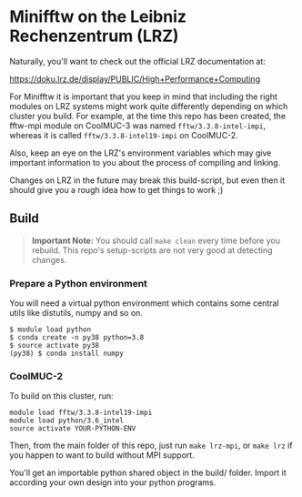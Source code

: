 # Minifftw on the Leibniz Rechenzentrum (LRZ)

Naturally, you'll want to check out the official LRZ documentation at:

https://doku.lrz.de/display/PUBLIC/High+Performance+Computing

For Minifftw it is important that you keep in mind that including the right
modules on LRZ systems might work quite differently depending on which cluster
you build. For example, at the time this repo has been created, the fftw-mpi
module on CoolMUC-3 was named `fftw/3.3.8-intel-impi`, whereas it is called
`fftw/3.3.8-intel19-impi` on CoolMUC-2.

Also, keep an eye on the LRZ's environment variables which may give important
information to you about the process of compiling and linking.

Changes on LRZ in the future may break this build-script, but even then it should
give you a rough idea how to get things to work ;)


## Build

> **Important Note:** You should call `make clean` every time before you rebuild.
This repo's setup-scripts are not very good at detecting changes.

### Prepare a Python environment

You will need a virtual python environment which contains some central utils
like distutils, numpy and so on.

```
$ module load python
$ conda create -n py38 python=3.8
$ source activate py38
(py38) $ conda install numpy
```

### CoolMUC-2

To build on this cluster, run:

```
module load fftw/3.3.8-intel19-impi
module load python/3.6_intel
source activate YOUR-PYTHON-ENV
```

Then, from the main folder of this repo, just run `make lrz-mpi`, or `make lrz`
if you happen to want to build without MPI support.

You'll get an importable python shared object in the build/ folder. Import it
according your own design into your python programs.
